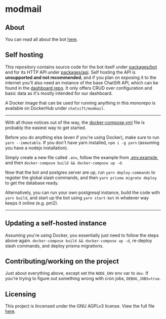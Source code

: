 # modmail

## About

You can read all about the bot [here](https://didinele.notion.site/All-about-ChatSift-s-shiny-new-ModMail-ee2100f7438049bb96e141d05eaebb06).

## Self hosting

This repository contains source code for the bot itself under [packages/bot](./packages/bot/)
and for its HTTP API under [packages/api](./packages/api).
Self hosting the API is **unsupported and not recommended**,
and if you plan on exposing it to the internet you'll also need an instance of the
base ChatSift API, which can be found in the [dashboard repo](https://github.com/chatsift/dashboard).
It only offers CRUD over configuration and basic data as it's mostly intended for our dashboard.

A Docker image that can be used for running anything in this monorepo is available on DockerHub under `chatsift/modmail`.

---

With all those notices out of the way, the [docker-compose.yml](./docker-compose.yml) file
is probably the easiest way to get started.

Before you do anything else (even if you're using Docker), make sure to run `yarn --immutable`.
If you don't have yarn installed, `npm i -g yarn` (assuming you have a nodejs installation).

Simply create a new file called `.env`, follow the example from [.env.example](./.env.example),
and then `docker-compose build && docker-compose up -d`.

Now that the bot and postgres server are up, run `yarn deploy-commands` to register
the global slash commands, and then `yarn prisma migrate deploy` to get the database ready.

Alternatively, you can run your own postgresql instance, build the code with `yarn build`,
and start up the bot using `yarn start-bot`
in whatever way keeps it online (e.g. pm2).

---

## Updating a self-hosted instance

Assuming you're using Docker, you essentially just need to follow the steps above again.
`docker-compose build && docker-compose up -d`, re-deploy slash commands, and deploy prisma
migrations.

## Contributing/working on the project

Just about everything above, except set the `NODE_ENV` env var to `dev`. If you're trying to
figure out something wrong with cron jobs, `DEBUG_JOBS=true`.

## Licensing

This project is lincensed under the GNU AGPLv3 license. View the full file [here](./LICENSE).
